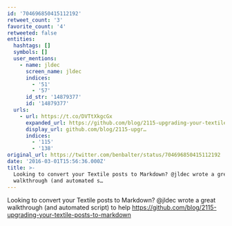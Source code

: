```yaml
---
id: '704696850415112192'
retweet_count: '3'
favorite_count: '4'
retweeted: false
entities:
  hashtags: []
  symbols: []
  user_mentions:
    - name: jldec
      screen_name: jldec
      indices:
        - '51'
        - '57'
      id_str: '14879377'
      id: '14879377'
  urls:
    - url: https://t.co/DVTtXkgcGx
      expanded_url: https://github.com/blog/2115-upgrading-your-textile-posts-to-markdown
      display_url: github.com/blog/2115-upgr…
      indices:
        - '115'
        - '138'
original_url: https://twitter.com/benbalter/status/704696850415112192
date: '2016-03-01T15:56:36.000Z'
title: >-
  Looking to convert your Textile posts to Markdown? @jldec wrote a great
  walkthrough (and automated s…
---
```


Looking to convert your Textile posts to Markdown? @jldec wrote a great walkthrough (and automated script) to help https://github.com/blog/2115-upgrading-your-textile-posts-to-markdown